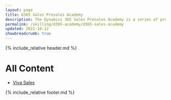 ```yaml
---
layout: page
title: D365 Sales Presales Academy
description: The Dynamics 365 Sales Presales Academy is a series of presentations combined with hands-on materials designed to upskill individuals who are responsible for preparing and delivering Dynamics 365 software demonstrations. Demos and the accompanying hands-on labs cover topics which integrate Dynamics 365 to Microsoft Outlook, Microsoft Excel, Microsoft Word, Mobile experience, Power Platform (PowerApps, Power Automate, Power BI and Power Virtual Agent) and Business Central. All content contains the latest features based on the most recent release.
permalink: /skilling/d365-academy/d365-sales-academy
updated: 2022-10-12
showbreadcrumb: true
---
```


{% include_relative header.md %}

# All Content

* [Viva Sales](/PartnerResources/skilling/d365-academy/d365-sales-academy/vivasales)

{% include_relative footer.md %}